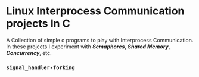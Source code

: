 # Linux Interprocess Communication projects In C
A Collection of simple c programs to play with Interprocess Communication. In these projects I experiment with ***Semaphores***, ***Shared Memory***, ***Concurrency***, etc.

### `signal_handler-forking`
